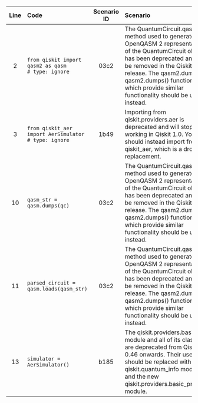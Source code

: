 | Line | Code | Scenario ID | Scenario | Artifact | Refactoring |
| :--: | :--- | :---------: | :------- | :------- | :---------- |
| 2 | `from qiskit import qasm2 as qasm                # type: ignore` | 03c2 | The QuantumCircuit.qasm() method used to generate a OpenQASM 2 representation of the QuantumCircuit object has been deprecated and will be removed in the Qiskit 1.0.0 release. The qasm2.dump() or qasm2.dumps() functions which provide similar functionality should be used instead. | `QuantumCircuit.qasm()` | `qasm2.dump()` or `qasm2.dumps()` |
| 3 | `from qiskit_aer import AerSimulator             # type: ignore` | 1b49 | Importing from qiskit.providers.aer is deprecated and will stop working in Qiskit 1.0. You should instead import from qiskit_aer, which is a drop-in replacement. | `qiskit.providers.aer` | `qiskit_aer` |
| 10 | `qasm_str = qasm.dumps(qc)` | 03c2 | The QuantumCircuit.qasm() method used to generate a OpenQASM 2 representation of the QuantumCircuit object has been deprecated and will be removed in the Qiskit 1.0.0 release. The qasm2.dump() or qasm2.dumps() functions which provide similar functionality should be used instead. | `QuantumCircuit.qasm()` | `qasm2.dump()` or `qasm2.dumps()` |
| 11 | `parsed_circuit = qasm.loads(qasm_str)` | 03c2 | The QuantumCircuit.qasm() method used to generate a OpenQASM 2 representation of the QuantumCircuit object has been deprecated and will be removed in the Qiskit 1.0.0 release. The qasm2.dump() or qasm2.dumps() functions which provide similar functionality should be used instead. | `QuantumCircuit.qasm()` | `qasm2.dump()` or `qasm2.dumps()` |
| 13 | `simulator = AerSimulator()` | b185 | The qiskit.providers.basicaer module and all of its classes are deprecated from Qiskit 0.46 onwards. Their use should be replaced with the qiskit.quantum_info module and the new qiskit.providers.basic_provider module. | `qiskit.providers.basicaer` | `qiskit.providers.basic_provider` |